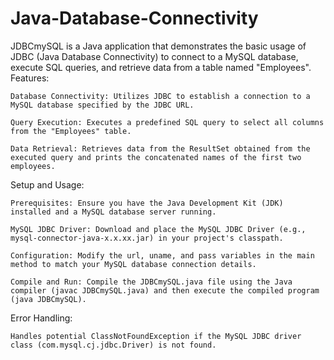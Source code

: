 # Java-Database-Connectivity

JDBCmySQL is a Java application that demonstrates the basic usage of JDBC (Java Database Connectivity) to connect to a MySQL database, execute SQL queries, and retrieve data from a table named "Employees".
Features:

    Database Connectivity: Utilizes JDBC to establish a connection to a MySQL database specified by the JDBC URL.

    Query Execution: Executes a predefined SQL query to select all columns from the "Employees" table.

    Data Retrieval: Retrieves data from the ResultSet obtained from the executed query and prints the concatenated names of the first two employees.

Setup and Usage:

    Prerequisites: Ensure you have the Java Development Kit (JDK) installed and a MySQL database server running.

    MySQL JDBC Driver: Download and place the MySQL JDBC Driver (e.g., mysql-connector-java-x.x.xx.jar) in your project's classpath.

    Configuration: Modify the url, uname, and pass variables in the main method to match your MySQL database connection details.

    Compile and Run: Compile the JDBCmySQL.java file using the Java compiler (javac JDBCmySQL.java) and then execute the compiled program (java JDBCmySQL).

Error Handling:

    Handles potential ClassNotFoundException if the MySQL JDBC driver class (com.mysql.cj.jdbc.Driver) is not found.
